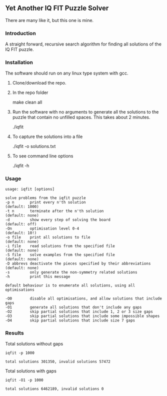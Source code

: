## Yet Another IQ FIT Puzzle Solver

There are many like it, but this one is mine.

### Introduction

A straight forward, recursive search algorithm for finding all solutions of the IQ FIT puzzle.

### Installation

The software should run on any linux type system with gcc.

1. Clone/download the repo.
2. In the repo folder
    
    make clean all

3. Run the software with no arguments to generate all the solutions to the puzzle that contain no unfilled spaces. This takes about 2 minutes.

    ./iqfit

4. To capture the solutions into a file

    ./iqfit -o solutions.txt

5. To see command line options

    ./iqfit -h

### Usage

    usage: iqfit [options]

    solve problems from the iqfit puzzle
    -p n       print every n'th solution                              (default: 1000)
    -t n       terminate after the n'th solution                      (default: none)
    -d         show every step of solving the board                   (default: off)
    -On        optimisation level 0-4                                 (default: 10!)
    -o file    print all solutions to file                            (default: none)
    -i file    read solutions from the specified file                 (default: none)
    -S file    solve examples from the specified file                 (default: none)
    -D abbrevs deactivate the pieces specified by their abbreviations (default: none)
    -s         only generate the non-symmetry related solutions
    -h         print this message

    default behaviour is to enumerate all solutions, using all optimisations

    -O0        disable all optimisations, and allow solutions that include gaps
    -O1        generate all solutions that don't include any gaps
    -O2        skip partial solutions that include 1, 2 or 3 size gaps
    -O3        skip partial solutions that include some impossible shapes
    -O4        skip partial solutions that include size 7 gaps



### Results

Total solutions without gaps


    iqfit -p 1000

    total solutions 301350, invalid solutions 57472

Total solutions with gaps

    iqfit -O1 -p 1000

    total solutions 6462189, invalid solutions 0


